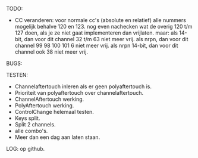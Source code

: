 TODO:
- CC veranderen:
	voor normale cc's (absolute en relatief) alle nummers mogelijk behalve 120 en 123.
		nog even nachecken wat de overig 120 t/m 127 doen, als je ze niet gaat implementeren dan vrijlaten.
	maar:
	als 14-bit, dan voor dit channel 32 t/m 63 niet meer vrij.
	als nrpn, dan voor dit channel 99 98 100 101 6 niet meer vrij.
	als nrpn 14-bit, dan voor dit channel ook 38 niet meer vrij.

BUGS:


TESTEN:
- Channelaftertouch inleren als er geen polyaftertouch is.
- Prioriteit van polyaftertouch over channelaftertouch.
- ChannelAftertouch werking.
- PolyAftertouch werking.
- ControlChange helemaal testen.
- Keys split.
- Split 2 channels.
- alle combo's.
- Meer dan een dag aan laten staan.

LOG: op github.
